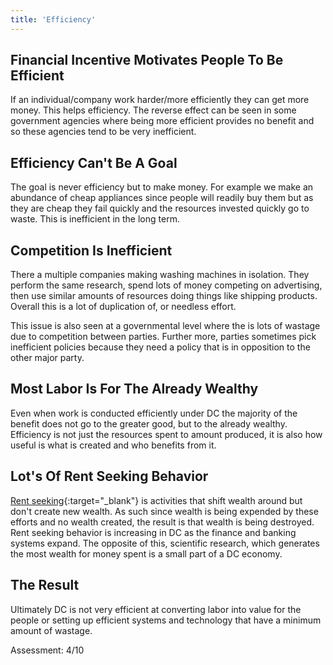 ```yaml
---
title: 'Efficiency'
---
```


## Financial Incentive Motivates People To Be Efficient

If an individual/company work harder/more efficiently they can get more money. This helps efficiency. The reverse effect can be seen in some government agencies where being more efficient provides no benefit and so these agencies tend to be very inefficient.

## Efficiency Can't Be A Goal

The goal is never efficiency but to make money. For example we make an abundance of cheap appliances since people will readily buy them but as they are cheap they fail quickly and the resources invested quickly go to waste. This is inefficient in the long term.

## Competition Is Inefficient

There a multiple companies making washing machines in isolation. They perform the same research, spend lots of money competing on advertising, then use similar amounts of resources doing things like shipping products. Overall this is a lot of duplication of, or needless effort.

This issue is also seen at a governmental level where the is lots of wastage due to competition between parties. Further more, parties sometimes pick inefficient policies because they need a policy that is in opposition to the other major party.

## Most Labor Is For The Already Wealthy

Even when work is conducted efficiently under DC the majority of the benefit does not go to the greater good, but to the already wealthy. Efficiency is not just the resources spent to amount produced, it is also how useful is what is created and who benefits from it.

## Lot's Of Rent Seeking Behavior

[Rent seeking](https://en.wikipedia.org/wiki/Rent-seeking){:target="_blank"} is activities that shift wealth around but don't create new wealth. As such since wealth is being expended by these efforts and no wealth created, the result is that wealth is being destroyed. Rent seeking behavior is increasing in DC as the finance and banking systems expand. The opposite of this, scientific research, which generates the most wealth for money spent is a small part of a DC economy.

## The Result

Ultimately DC is not very efficient at converting labor into value for the people or setting up efficient systems and technology that have a minimum amount of wastage.

Assessment: 4/10

